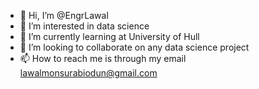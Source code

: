 - 👋 Hi, I’m @EngrLawal
- 👀 I’m interested in data science
- 🌱 I’m currently learning at University of Hull
- 💞️ I’m looking to collaborate on any data science project
- 📫 How to reach me is through my email lawalmonsurabiodun@gmail.com

<!---
EngrLawal/EngrLawal is a ✨ special ✨ repository because its `README.md` (this file) appears on your GitHub profile.
You can click the Preview link to take a look at your changes.
--->
